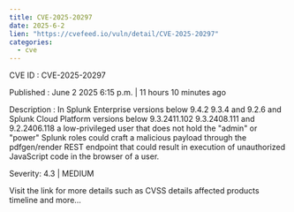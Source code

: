 ```yaml
---
title: CVE-2025-20297
date: 2025-6-2
lien: "https://cvefeed.io/vuln/detail/CVE-2025-20297"
categories:
  - cve
---
```


CVE ID : CVE-2025-20297

Published :  June 2
2025
6:15 p.m. | 11 hours
10 minutes ago

Description : In Splunk Enterprise versions below 9.4.2
9.3.4 and 9.2.6
and Splunk Cloud Platform versions below 9.3.2411.102
9.3.2408.111 and 9.2.2406.118
a low-privileged user that does not hold the "admin" or "power" Splunk roles could craft a malicious payload through the pdfgen/render REST endpoint that could result in execution of unauthorized JavaScript code in the browser of a user.

Severity: 4.3 | MEDIUM

Visit the link for more details
such as CVSS details
affected products
timeline
and more...
